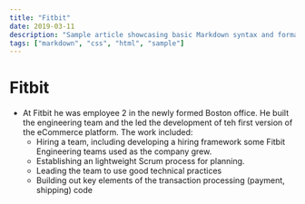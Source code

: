 ```yaml
---
title: "Fitbit"
date: 2019-03-11
description: "Sample article showcasing basic Markdown syntax and formatting for HTML elements."
tags: ["markdown", "css", "html", "sample"]
---
```


# Fitbit

- At Fitbit he was employee 2 in the newly formed Boston office. He built the engineering team and the led the development of teh first version of the eCommerce platform. The work included:
    - Hiring a  team, including developing a hiring framework some Fitbit Engineering teams used as the company grew.
    - Establishing an lightweight Scrum process for planning.
    - Leading the team to use good technical practices
    - Building out key elements of the transaction processing (payment, shipping) code
